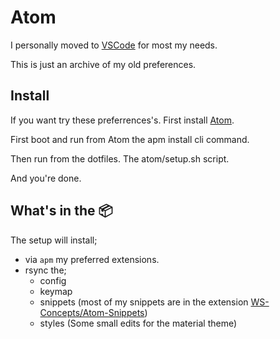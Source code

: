# Atom

I personally moved to [VSCode](../vscode/README.md) for most my needs.

This is just an archive of my old preferences.

## Install

If you want try these preferrences's.
First install [Atom](https://atom.io/).

First boot and run from Atom the apm install cli command.

Then run from the dotfiles.
The atom/setup.sh script.

And you're done.

## What's in the 📦

The setup will install;
* via `apm` my preferred extensions.
* rsync the;
  * config
  * keymap
  * snippets
  (most of my snippets are in the extension [WS-Concepts/Atom-Snippets](https://github.com/WS-Concepts/Atom-Snippets))
  * styles
  (Some small edits for the material theme)

